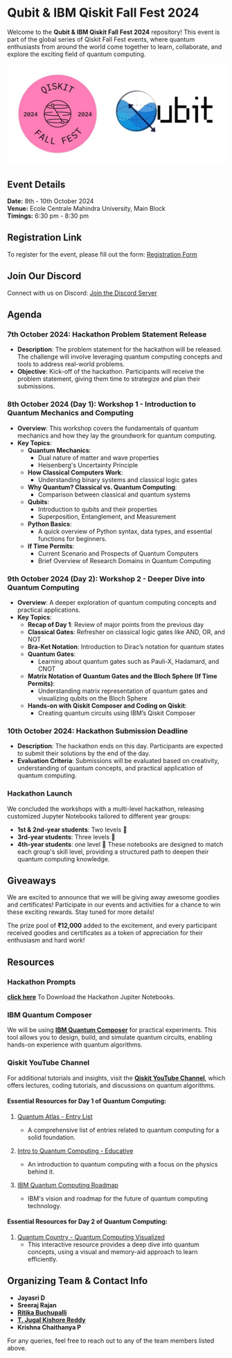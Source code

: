 # Qubit & IBM Qiskit Fall Fest 2024

Welcome to the **Qubit & IBM Qiskit Fall Fest 2024** repository! This event is part of the global series of Qiskit Fall Fest events, where quantum enthusiasts from around the world come together to learn, collaborate, and explore the exciting field of quantum computing.

![Quantum Computing](Logos.jpg)

## Event Details

**Date:** 8th - 10th October 2024  
**Venue:** Ecole Centrale Mahindra University, Main Block  
**Timings:** 6:30 pm - 8:30 pm  

## Registration Link

To register for the event, please fill out the form: [Registration Form](https://forms.office.com/r/Yy9FjbtQUH)

## Join Our Discord

Connect with us on Discord: [Join the Discord Server](https://discord.gg/hUPfNgT6)

## Agenda

### 7th October 2024: Hackathon Problem Statement Release
- **Description**: The problem statement for the hackathon will be released. The challenge will involve leveraging quantum computing concepts  and tools to address real-world problems.
- **Objective**: Kick-off of the hackathon. Participants will receive the problem statement, giving them time to strategize and plan their submissions.

### 8th October 2024 (Day 1): Workshop 1 - Introduction to Quantum Mechanics and Computing

- **Overview**: This workshop covers the fundamentals of quantum mechanics and how they lay the groundwork for quantum computing.
- **Key Topics**:
  - **Quantum Mechanics**:
    - Dual nature of matter and wave properties
    - Heisenberg's Uncertainty Principle
  - **How Classical Computers Work**:
    - Understanding binary systems and classical logic gates
  - **Why Quantum? Classical vs. Quantum Computing**:
    - Comparison between classical and quantum systems
  - **Qubits**:
    - Introduction to qubits and their properties
    - Superposition, Entanglement, and Measurement
  - **Python Basics**:
    - A quick overview of Python syntax, data types, and essential functions for beginners.
  - **If Time Permits**:
    - Current Scenario and Prospects of Quantum Computers
    - Brief Overview of Research Domains in Quantum Computing

### 9th October 2024 (Day 2): Workshop 2 - Deeper Dive into Quantum Computing

- **Overview**: A deeper exploration of quantum computing concepts and practical applications.
- **Key Topics**:
  - **Recap of Day 1**: Review of major points from the previous day
  - **Classical Gates**: Refresher on classical logic gates like AND, OR, and NOT
  - **Bra-Ket Notation**: Introduction to Dirac’s notation for quantum states
  - **Quantum Gates**:
    - Learning about quantum gates such as Pauli-X, Hadamard, and CNOT
  - **Matrix Notation of Quantum Gates and the Bloch Sphere (If Time Permits)**:
    - Understanding matrix representation of quantum gates and visualizing qubits on the Bloch Sphere
  - **Hands-on with Qiskit Composer and Coding on Qiskit**:
    - Creating quantum circuits using IBM’s Qiskit Composer

### 10th October 2024: Hackathon Submission Deadline

- **Description**: The hackathon ends on this day. Participants are expected to submit their solutions by the end of the day.
- **Evaluation Criteria**: Submissions will be evaluated based on creativity, understanding of quantum concepts, and practical application of quantum computing.

### Hackathon Launch

We concluded the workshops with a multi-level hackathon, releasing customized Jupyter Notebooks tailored to different year groups:

- **1st & 2nd-year students**: Two levels 🏅
- **3rd-year students**: Three levels 🏅
- **4th-year students**: one level 🏅
These notebooks are designed to match each group's skill level, providing a structured path to deepen their quantum computing knowledge. 

## Giveaways

We are excited to announce that we will be giving away awesome goodies and certificates! Participate in our events and activities for a chance to win these exciting rewards. Stay tuned for more details!

The prize pool of **₹12,000** added to the excitement, and every participant received goodies and certificates as a token of appreciation for their enthusiasm and hard work!

## Resources

### Hackathon Prompts
**[click here](https://mahindraecolecentrale-my.sharepoint.com/:f:/g/personal/qubit_mahindrauniversity_edu_in/Ekla7ZvxskNHi1wORPRDW7QB1PDStm38Akzkvge3YZ31Ow?e=3wyI5W)** To Download the Hackathon Jupiter Notebooks.

### IBM Quantum Composer

We will be using **[IBM Quantum Composer](https://quantum.ibm.com/composer/files/new)** for practical experiments. This tool allows you to design, build, and simulate quantum circuits, enabling hands-on experience with quantum algorithms.

### Qiskit YouTube Channel

For additional tutorials and insights, visit the **[Qiskit YouTube Channel](https://www.youtube.com/@qiskit)**, which offers lectures, coding tutorials, and discussions on quantum algorithms.

#### Essential Resources for **Day 1** of Quantum Computing:

1. [Quantum Atlas - Entry List](https://quantumatlas.umd.edu/entry-list/)  
   - A comprehensive list of entries related to quantum computing for a solid foundation.

2. [Intro to Quantum Computing - Educative](https://www.educative.io/blog/intro-to-quantum-computing#physics)  
   - An introduction to quantum computing with a focus on the physics behind it.

3. [IBM Quantum Computing Roadmap](https://www.ibm.com/roadmaps/quantum/)  
   - IBM's vision and roadmap for the future of quantum computing technology.

#### Essential Resources for **Day 2** of Quantum Computing:

1. [Quantum Country - Quantum Computing Visualized](https://quantum.country/qcvc)  
   - This interactive resource provides a deep dive into quantum concepts, using a visual and memory-aid approach to learn efficiently.

## Organizing Team & Contact Info

- **Jayasri D**
- **Sreeraj Rajan**
- [**Ritika Buchupalli**](https://github.com/ritika0101)
- [**T. Jugal Kishore Reddy**](https://github.com/tjkreddy)
- **Krishna Chaithanya P**

For any queries, feel free to reach out to any of the team members listed above.

